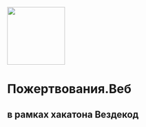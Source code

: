 [<img width="134" src="https://vk.com/images/apps/mini_apps/vk_mini_apps_logo.svg">](https://vk.com/services)

# Пожертвования.Веб

## в рамках хакатона Вездекод
